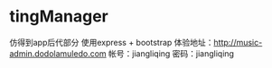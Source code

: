 # tingManager
仿得到app后代部分 
使用express + bootstrap
体验地址：http://music-admin.dodolamuledo.com 
帐号：jiangliqing
密码：jiangliqing
